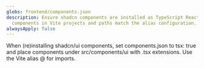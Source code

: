 ```yaml
---
globs: frontend/components.json
description: Ensure shadcn components are installed as TypeScript React
  components in Vite projects and paths match the alias configuration.
alwaysApply: false
---
```


When (re)installing shadcn/ui components, set components.json to tsx: true and place components under src/components/ui with .tsx extensions. Use the Vite alias @ for imports.